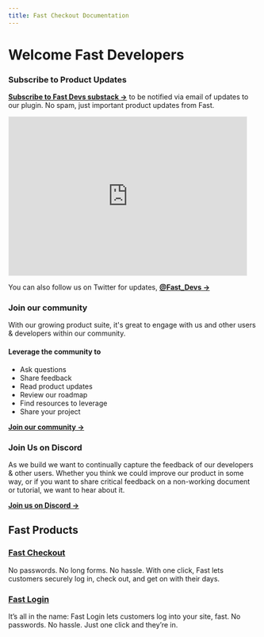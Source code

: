 ```yaml
---
title: Fast Checkout Documentation
---
```


# Welcome Fast Developers


### Subscribe to Product Updates

[**Subscribe to Fast Devs substack →**](https://fastdevs.substack.com/) to be notified via email of updates to our plugin. No spam, just important product updates from Fast.

<iframe src="https://fastdevs.substack.com/embed" width="480" height="320" style="border:1px solid #EEE; background:white;" frameborder="0" scrolling="no"></iframe>

You can also follow us on Twitter for updates, [**@Fast_Devs →**](https://twitter.com/fast_devs)

### Join our community
With our growing product suite, it's great to engage with us and other users & developers within our community. 

#### Leverage the community to
* Ask questions
* Share feedback
* Read product updates
* Review our roadmap
* Find resources to leverage
* Share your project

[**Join our community →**](https://community.fastdevs.co)

### Join Us on Discord
As we build we want to continually capture the feedback of our developers & other users. Whether you think we could improve our product in some way, or if you want to share critical feedback on a non-working document or tutorial, we want to hear about it. 

[**Join us on Discord →**](https://discord.gg/pmDcSdRQ9x)

## Fast Products

### [Fast Checkout](/developer-portal/fast-checkout/)

No passwords. No long forms. No hassle. With one click, Fast lets customers securely log in, check out, and get on with their days.

### [Fast Login](/developer-portal/fast-login/)

It’s all in the name: Fast Login lets customers log into your site, fast. No passwords. No hassle. Just one click and they’re in.
